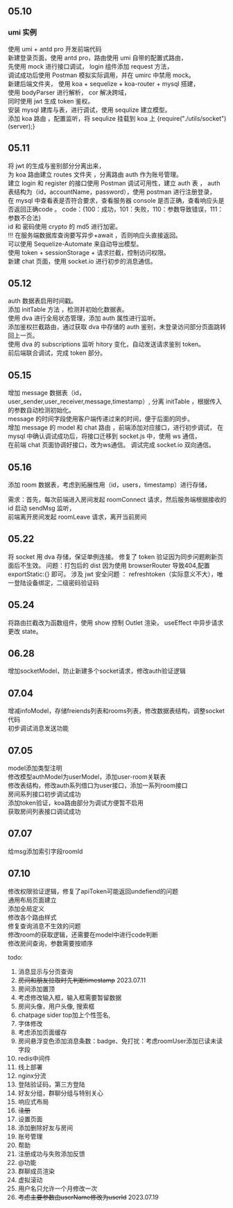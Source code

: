## **05.10**

### umi 实例
使用 umi + antd pro 开发前端代码  
新建登录页面，使用 antd pro，路由使用 umi 自带的配置式路由，  
先使用 mock 进行接口调试， login 组件添加 request 方法，  
调试成功后使用 Postman 模拟实际调用，并在 umirc 中禁用 mock。    
新建后端文件夹， 使用 koa + sequelize + koa-router + mysql 搭建，  
使用 bodyParser 进行解析， cor 解决跨域，   
同时使用 jwt 生成 token 鉴权。  
安装 mysql 建库与表，进行调试，使用 sequlize 建立模型。  
添加 koa 路由 ，配置监听，将 sequlize 挂载到 koa 上 {require("./utils/socket")(server);}  

## **05.11**
将 jwt 的生成与鉴别部分分离出来，  
为 koa 路由建立 routes 文件夹 ，分离路由 auth 作为账号管理。  
建立 login 和 register 的接口使用 Postman 调试可用性，建立 auth 表 ，
auth 表结构为（id，accountName，password），使用 postman 进行注册登录，      
在 mysql 中查看表是否符合要求，查看服务器 console 是否正确，查看响应头是否返回正确code 。
code：{100：成功，101：失败，110：参数导致错误，111：参数不合法}  
id 和 密码使用 crypto 的 md5 进行加密。  
!!! 在服务端数据库查询要写异步+await ，否则响应头直接返回。  
可以使用 Sequelize-Automate 来自动导出模型。  
使用 token + sessionStorage + 请求拦截，控制访问权限。       
新建 chat 页面，使用 socket.io 进行初步的消息通信。

## **05.12**
auth 数据表启用时间戳。  
添加 initTable 方法 ，检测并初始化数据表。  
使用 dva 进行全局状态管理，添加 auth 属性进行监听。  
添加鉴权拦截路由，通过获取 dva 中存储的 auth 鉴别，未登录访问部分页面跳转回上一页。   
使用 dva 的 subscriptions 监听 hitory 变化，自动发送请求鉴别 token。   
前后端联合调试，完成 token 部分。

## **05.15**
增加 message 数据表（id，user_sender,user_receiver,message,timestamp）, 
分离 initTable ，根据传入的参数自动检测初始化。  
message 的时间字段使用客户端传递过来的时间，便于后面的同步。  
增加 message 的 model 和 chat 路由 ，前端添加对应接口，进行初步调试，
在 mysql 中确认调试成功后，将接口迁移到 socket.js 中，使用 ws 通信，  
在前端 chat 页面协调好接口，改为ws通信。
调试完成 socket.io 双向通信。   

## **05.16**
添加 room 数据表，考虑到拓展性用（id，users，timestamp）进行存储，  

需求：首先，每次前端进入房间发起 roomConnect 请求，然后服务端根据接收的 id 启动 sendMsg 监听，  
前端离开房间发起 roomLeave 请求，离开当前房间

## **05.22**
将 socket 用 dva 存储，保证单例连接。
修复了 token 验证因为同步问题刷新页面后不生效。
问题：打包后的 dist 因为使用 browserRouter 导致404,配置 exportStatic:{} 即可。
涉及 jwt 安全问题 ： refreshtoken（实际意义不大），唯一登陆设备绑定，二级密码验证码

## **05.24**
将路由拦截改为函数组件，使用 show 控制 Outlet 渲染， useEffect 中异步请求更改 state。  

## **06.28**
增加socketModel，防止新建多个socket请求，修改auth验证逻辑  

## **07.04**
增减infoModel，存储freiends列表和rooms列表，修改数据表结构，调整socket代码  
初步调试消息发送功能

## **07.05**
model添加类型注明  
修改模型authModel为userModel，添加user-room关联表  
修改表结构，修改auth系列借口为user接口，添加一系列room接口  
房间系列接口初步调试成功  
添加token验证，koa路由部分为调试方便暂不启用  
获取房间列表接口调试成功

## **07.07**
给msg添加索引字段roomId

## **07.10**
修改权限验证逻辑，修复了apiToken可能返回undefiend的问题  
通用布局页面建立  
添加全局定义  
修改各个路由样式  
修复查询消息不生效的问题  
修改room的获取逻辑，还需要在model中进行code判断  
修改房间查询，参数需要按顺序  

todo:
1. 消息显示与分页查询
2. ~~房间和朋友拉取时先判断timestamp~~ 2023.07.11
3. 房间添加置顶
4. 考虑修改输入框，输入框需要暂留数据
5. 房间头像，用户头像, 搜索框
6. chatpage sider top加上个性签名,
7. 字体修改
8. 考虑添加页面缓存      
9. 房间悬浮变色添加消息条数：badge、免打扰：考虑roomUser添加已读未读字段
10. redis中间件
11. 线上部署
12. nginx分流  
13. 登陆验证码，第三方登陆
14. 好友分组，群聊分组与特别关心
15. 响应式布局
16. ~~注册~~
17. 设置页面
18. 添加删除好友与房间
19. 账号管理
20. 帮助
21. 注册成功与失败添加反馈
22. @功能
23. 群聊成员渲染
24. 虚拟滚动
25. 用户名只允许一个月修改一次
26. ~~考虑主要参数由userName修改为userId~~ 2023.07.19